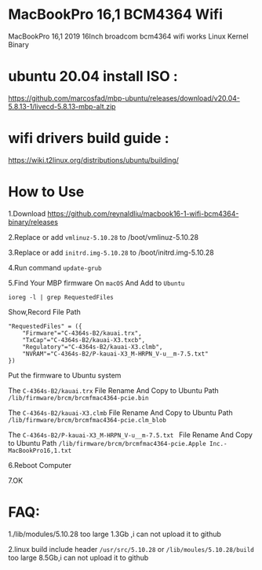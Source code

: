 # MacBookPro 16,1 BCM4364 Wifi 

MacBookPro 16,1 2019 16Inch broadcom bcm4364 wifi works  Linux Kernel Binary

# ubuntu 20.04 install ISO  :

https://github.com/marcosfad/mbp-ubuntu/releases/download/v20.04-5.8.13-1/livecd-5.8.13-mbp-alt.zip
# wifi drivers build guide :

https://wiki.t2linux.org/distributions/ubuntu/building/

# How to Use

1.Download https://github.com/reynaldliu/macbook16-1-wifi-bcm4364-binary/releases

2.Replace or add  `vmlinuz-5.10.28`  to /boot/vmlinuz-5.10.28

3.Replace or add   `initrd.img-5.10.28` to /boot/initrd.img-5.10.28

4.Run command `update-grub`

5.Find Your MBP firmware On `macOS` And Add to `Ubuntu`

`ioreg -l | grep RequestedFiles`

Show,Record File Path
```
"RequestedFiles" = ({
    "Firmware"="C-4364s-B2/kauai.trx",
    "TxCap"="C-4364s-B2/kauai-X3.txcb",
    "Regulatory"="C-4364s-B2/kauai-X3.clmb",
    "NVRAM"="C-4364s-B2/P-kauai-X3_M-HRPN_V-u__m-7.5.txt"
})
```


Put the firmware to Ubuntu system 

The `C-4364s-B2/kauai.trx` File Rename And Copy to  Ubuntu Path `/lib/firmware/brcm/brcmfmac4364-pcie.bin`

The `C-4364s-B2/kauai-X3.clmb`   File Rename And Copy to  Ubuntu Path `/lib/firmware/brcm/brcmfmac4364-pcie.clm_blob`

The `C-4364s-B2/P-kauai-X3_M-HRPN_V-u__m-7.5.txt ` File Rename And Copy to  Ubuntu Path `/lib/firmware/brcm/brcmfmac4364-pcie.Apple Inc.-MacBookPro16,1.txt`

6.Reboot Computer

7.OK

# FAQ:
1./lib/modules/5.10.28 too large 1.3Gb ,i can not upload it to github

2.linux build include header `/usr/src/5.10.28`  or `/lib/moules/5.10.28/build` too large 8.5Gb,i can not upload it to github
